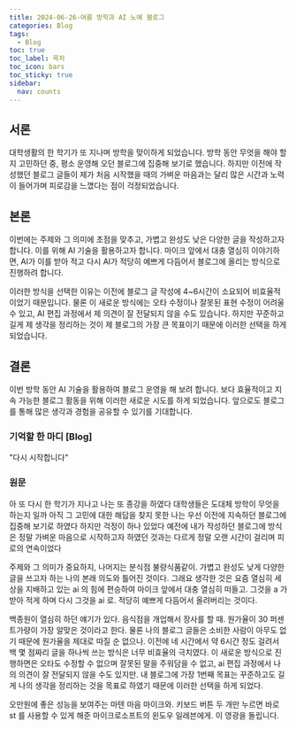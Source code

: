 ```yaml
---
title: 2024-06-26-여름 방학과 AI 노예 블로그
categories: Blog
tags:
  - Blog
toc: true
toc_label: 목차
toc_icon: bars
toc_sticky: true
sidebar:
  nav: counts
---
```

## 서론
대학생활의 한 학기가 또 지나며 방학을 맞이하게 되었습니다. 방학 동안 무엇을 해야 할지 고민하던 중, 평소 운영해 오던 블로그에 집중해 보기로 했습니다. 하지만 이전에 작성했던 블로그 글들이 제가 처음 시작했을 때의 가벼운 마음과는 달리 많은 시간과 노력이 들어가며 피로감을 느꼈다는 점이 걱정되었습니다.
## 본론
이번에는 주제와 그 의미에 초점을 맞추고, 가볍고 완성도 낮은 다양한 글을 작성하고자 합니다. 이를 위해 AI 기술을 활용하고자 합니다. 마이크 앞에서 대충 열심히 이야기하면, AI가 이를 받아 적고 다시 AI가 적당히 예쁘게 다듬어서 블로그에 올리는 방식으로 진행하려 합니다.

이러한 방식을 선택한 이유는 이전에 블로그 글 작성에 4~6시간이 소요되어 비효율적이었기 때문입니다. 물론 이 새로운 방식에는 오타 수정이나 잘못된 표현 수정이 어려울 수 있고, AI 편집 과정에서 제 의견이 잘 전달되지 않을 수도 있습니다. 하지만 꾸준하고 길게 제 생각을 정리하는 것이 제 블로그의 가장 큰 목표이기 때문에 이러한 선택을 하게 되었습니다.
## 결론
이번 방학 동안 AI 기술을 활용하여 블로그 운영을 해 보려 합니다. 보다 효율적이고 지속 가능한 블로그 활동을 위해 이러한 새로운 시도를 하게 되었습니다. 앞으로도 블로그를 통해 많은 생각과 경험을 공유할 수 있기를 기대합니다.
### 기억할 한 마디 [Blog]
"다시 시작합니다"
### 원문
아 또 다시 한 학기가 지나고 나는 또 종강을 하였다 대학생들은 도대체 방학이 무엇을 하는지 일까 아직 그 고민에 대한 해답을 찾지 못한 나는 우선 이전에 지속하던 블로그에 집중해 보기로 하였다 하지만 걱정이 하나 있었다 예전에 내가 작성하던 블로그에 방식은 정말 가벼운 마음으로 시작하고자 하였던 것과는 다르게 정말 오랜 시간이 걸리며 피로의 연속이었다

주제와 그 의미가 중요하지, 나머지는 분식점 불량식품같이. 가볍고 완성도 낮게 다양한 글을 쓰고자 하는 나의 본래 의도와 틀어진 것이다. 그래요 생각한 것은 요즘 열심히 세상을 지배하고 있는 ai 의 힘에 편승하여 마이크 앞에서 대충 열심히 떠들고. 그것을 a 가 받아 적게 하며 다시 그것을 ai 로. 적당히 예쁘게 다듬어서 올려버리는 것이다.

백종원이 열심히 하던 얘기가 있다. 음식점을 개업해서 장사를 할 때. 원가율이 30 퍼센트가량이 가장 알맞은 것이라고 한다. 물론 나의 블로그 글들은 소비한 사람이 아무도 없기 때문에 원가율을 제대로 따질 순 없으나. 이전에 네 시간에서 약 6시간 정도 걸려서 백 몇 점짜리 글을 하나씩 쓰는 방식은 너무 비효율의 극치였다. 이 새로운 방식으로 진행하면은 오타도 수정할 수 없으며 잘못된 말을 주워담을 수 없고, ai 편집 과정에서 나의 의견이 잘 전달되지 않을 수도 있지만. 내 블로그에 가장 1번째 목표는 꾸준하고도 길게 나의 생각을 정리하는 것을 목표로 하였기 때문에 이러한 선택을 하게 되었다.

오만원에 좋은 성능을 보여주는 마텐 마음 마이크와. 키보드 버튼 두 개만 누르면 바로 st 를 사용할 수 있게 해준 마이크로소프트의 윈도우 일레븐에게. 이 영광을 돌립니다.